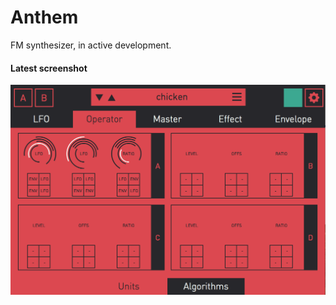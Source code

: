 # Anthem

FM synthesizer, in active development.

#### Latest screenshot

![An image of Anthem should be displayed here :(](https://raw.githubusercontent.com/goldsborough/Anthem/master/ui/rsc-ui/ss.png)
